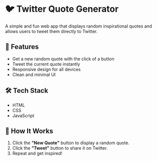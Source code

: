 # 🐦 Twitter Quote Generator

A simple and fun web app that displays random inspirational quotes and allows users to tweet them directly to Twitter.

## 🚀 Features

- Get a new random quote with the click of a button
- Tweet the current quote instantly
- Responsive design for all devices
- Clean and minimal UI

## 🛠️ Tech Stack

- HTML
- CSS
- JavaScript

## 🎯 How It Works

1. Click the **"New Quote"** button to display a random quote.
2. Click the **"Tweet"** button to share it on Twitter.
3. Repeat and get inspired!

